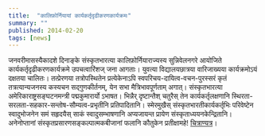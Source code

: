 ```yaml
---
title:  "कालिफ़ोर्नियायां कार्यकर्तृदृढीकरणकार्यक्रमः"
summary: ""
published: 2014-02-20
tags: [news]
---
```

जनवरीमासस्यैकादशे दिनाङ्के संस्कृतभारत्या कालिफ़ोर्नियाराज्यस्य सुन्निवेलनगरे आयोजिते कार्यकर्तृदृढीकरणकार्यक्रमे उपचत्वारिंशज् जना आगताः। युवत्या विद्यालयछात्रया वारिजाख्यया कार्यक्रमोऽयं दक्षतया चालितः। तत्प्रेरणया तत्रोपस्थितेन प्रत्येकेनाऽपि स्वपरिचय-दायित्व-वचन-पुरस्सरं कृतं तत्रत्यान्यजनस्य कस्यचन सद्गुणकीर्तनम्, येन सभा मैत्रिभावपूर्णताम् अगात्। संस्कृतभारत्या अमेरिकाराष्ट्रसङ्घटनमन्त्री पद्मकुमारार्यो ऽभाषत। भिन्नैर् दृष्टान्तैश् चतुरैस् तेन कार्यकर्तृलक्षणानि स्थिरता-सरलता-सहकार-सन्तोष-सौम्यत्व-प्रभृतीनि प्रतिपादितानि। स्मेरमुखैस् संस्कृतभारतीकार्यकर्तृभिः परिवेष्टेन स्वादुभोजनेन समं सहृदयैस् साकं‌ स्वादुसम्भाषणानि अप्यजायन्त प्रायेण संस्कृताध्ययनकेन्द्रितानि। अनेनोप्तानां संस्कृतप्रसारणसङ्कल्पात्मकबीजानां फलानि कौतुकेन प्रतीक्षामहे! [चित्राण्यत्र](https://plus.google.com/photos/109000762913288837175/albums/5880297053595585073/6103375142700550850?e=-RedirectToSandbox&authkey=CM65hIHsiI-i1QE&pid=6103375142700550850&oid=109000762913288837175)।